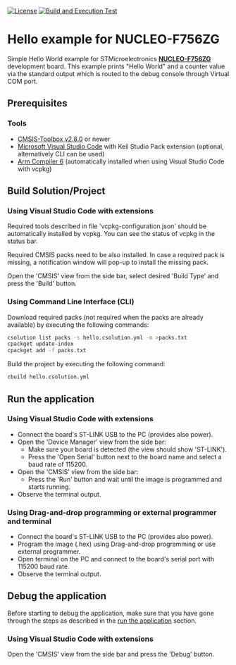 [![License](https://img.shields.io/github/license/Arm-Examples/Hello_NUCLEO-F756ZG?label)](https://github.com/Arm-Examples/Hello_NUCLEO-F756ZG/blob/main/LICENSE)
[![Build and Execution Test](https://img.shields.io/github/actions/workflow/status/Arm-Examples/Hello_NUCLEO-F756ZG/build.yml?logo=arm&logoColor=0091bd&label=Build%20and%20Execution%20Test)](https://github.com/Arm-Examples/Hello_NUCLEO-F756ZG/tree/main/.github/workflows/build.yml)

# Hello example for NUCLEO-F756ZG

Simple Hello World example for STMicroelectronics [**NUCLEO-F756ZG**](https://www.st.com/en/evaluation-tools/nucleo-F756ZG.html) development board.
This example prints "Hello World" and a counter value via the standard output which is routed to the debug console through Virtual COM port.

## Prerequisites

### Tools

- [CMSIS-Toolbox v2.8.0](https://github.com/Open-CMSIS-Pack/cmsis-toolbox/releases) or newer
- [Microsoft Visual Studio Code](https://code.visualstudio.com/download) with Keil Studio Pack extension (optional, alternatively CLI can be used)
- [Arm Compiler 6](https://developer.arm.com/Tools%20and%20Software/Arm%20Compiler%20for%20Embedded) (automatically installed when using Visual Studio Code with vcpkg)

## Build Solution/Project

### Using Visual Studio Code with extensions

Required tools described in file 'vcpkg-configuration.json' should be automatically installed by vcpkg. You can see the status of vcpkg in the status bar.

Required CMSIS packs need to be also installed. In case a required pack is missing, a notification window will pop-up to install the missing pack.

Open the 'CMSIS' view from the side bar, select desired 'Build Type' and press the 'Build' button.

### Using Command Line Interface (CLI)

Download required packs (not required when the packs are already available) by executing the following commands:

```sh
csolution list packs -s hello.csolution.yml -m >packs.txt
cpackget update-index
cpackget add -f packs.txt
```

Build the project by executing the following command:

```sh
cbuild hello.csolution.yml
```

## Run the application

### Using Visual Studio Code with extensions

- Connect the board's ST-LINK USB to the PC (provides also power).
- Open the 'Device Manager' view from the side bar:
  - Make sure your board is detected (the view should show 'ST-LINK').
  - Press the 'Open Serial' button next to the board name and select a baud rate of 115200.
- Open the 'CMSIS' view from the side bar:
  - Press the 'Run' button and wait until the image is programmed and starts running.
- Observe the terminal output.

### Using Drag-and-drop programming or external programmer and terminal

- Connect the board's ST-LINK USB to the PC (provides also power).
- Program the image (.hex) using Drag-and-drop programming or use external programmer.
- Open terminal on the PC and connect to the board's serial port with 115200 baud rate.
- Observe the terminal output.

## Debug the application

Before starting to debug the application, make sure that you have gone through the steps as described in the
[run the application](#run-the-application) section.

### Using Visual Studio Code with extensions

Open the 'CMSIS' view from the side bar and press the 'Debug' button.
 